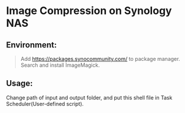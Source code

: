 # Image Compression on Synology NAS
>
## Environment: <br>
> Add https://packages.synocommunity.com/ to package manager. <br>
> Search and install ImageMagick. <br>

## Usage: <br>
Change path of input and output folder, and put this shell file in Task Scheduler(User-defined script). <br>